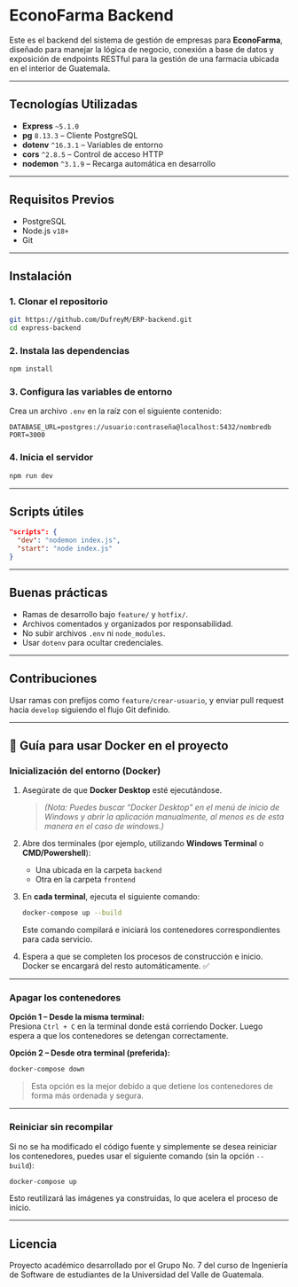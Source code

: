 
# EconoFarma Backend

Este es el backend del sistema de gestión de empresas para **EconoFarma**, diseñado para manejar la lógica de negocio, conexión a base de datos y exposición de endpoints RESTful para la gestión de una farmacia ubicada en el interior de Guatemala.

---

## Tecnologías Utilizadas

- **Express** `~5.1.0`
- **pg** `8.13.3` – Cliente PostgreSQL
- **dotenv** `^16.3.1` – Variables de entorno
- **cors** `^2.8.5` – Control de acceso HTTP
- **nodemon** `^3.1.9` – Recarga automática en desarrollo

---

## Requisitos Previos

- PostgreSQL
- Node.js `v18+`
- Git

---

## Instalación

### 1. Clonar el repositorio
```bash
git https://github.com/DufreyM/ERP-backend.git
cd express-backend
```

### 2. Instala las dependencias
```bash
npm install
```

### 3. Configura las variables de entorno

Crea un archivo `.env` en la raíz con el siguiente contenido:

```env
DATABASE_URL=postgres://usuario:contraseña@localhost:5432/nombredb
PORT=3000
```

### 4. Inicia el servidor

```bash
npm run dev
```

---

## Scripts útiles

```json
"scripts": {
  "dev": "nodemon index.js",
  "start": "node index.js"
}
```

---

## Buenas prácticas

- Ramas de desarrollo bajo `feature/` y `hotfix/`.
- Archivos comentados y organizados por responsabilidad.
- No subir archivos `.env` ni `node_modules`.
- Usar `dotenv` para ocultar credenciales.

---

## Contribuciones

Usar ramas con prefijos como `feature/crear-usuario`, y enviar pull request hacia `develop` siguiendo el flujo Git definido.

---
## 🐳 Guía para usar Docker en el proyecto

### Inicialización del entorno (Docker)

1. Asegúrate de que **Docker Desktop** esté ejecutándose.  
   > *(Nota: Puedes buscar “Docker Desktop” en el menú de inicio de Windows y abrir la aplicación manualmente, al menos es de esta manera en el caso de windows.)*

2. Abre dos terminales (por ejemplo, utilizando **Windows Terminal** o **CMD/Powershell**):
   - Una ubicada en la carpeta `backend`
   - Otra en la carpeta `frontend`

3. En **cada terminal**, ejecuta el siguiente comando:
   ```bash
   docker-compose up --build
   ```
   Este comando compilará e iniciará los contenedores correspondientes para cada servicio.

4. Espera a que se completen los procesos de construcción e inicio.  
   Docker se encargará del resto automáticamente. ✅

---

### Apagar los contenedores

**Opción 1 – Desde la misma terminal:**  
Presiona `Ctrl + C` en la terminal donde está corriendo Docker. Luego espera a que los contenedores se detengan correctamente.

**Opción 2 – Desde otra terminal (preferida):**
```bash
docker-compose down
```

> Esta opción es la mejor debido a que detiene los contenedores de forma más ordenada y segura.

---

### Reiniciar sin recompilar

Si no se ha modificado el código fuente y simplemente se desea reiniciar los contenedores, puedes usar el siguiente comando (sin la opción `--build`):

```bash
docker-compose up
```

Esto reutilizará las imágenes ya construidas, lo que acelera el proceso de inicio.

---

## Licencia

Proyecto académico desarrollado por el Grupo No. 7 del curso de Ingeniería de Software de estudiantes de la Universidad del Valle de Guatemala.
